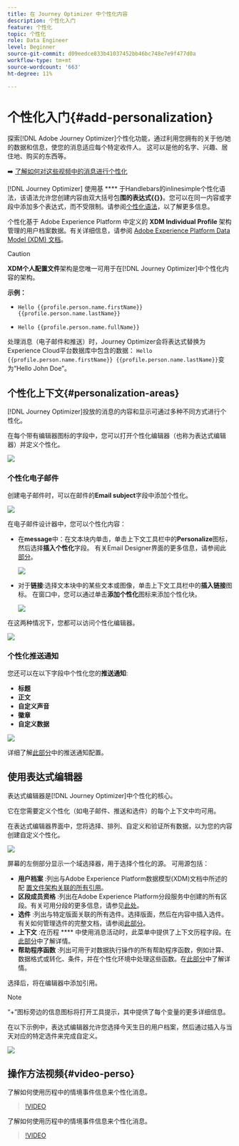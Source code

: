 ```yaml
---
title: 在 Journey Optimizer 中个性化内容
description: 个性化入门
feature: 个性化
topic: 个性化
role: Data Engineer
level: Beginner
source-git-commit: d09eedce833b41037452bb46bc748e7e9f477d0a
workflow-type: tm+mt
source-wordcount: '663'
ht-degree: 11%

---
```


# 个性化入门{#add-personalization}

探索[!DNL Adobe Journey Optimizer]个性化功能，通过利用您拥有的关于他/她的数据和信息，使您的消息适应每个特定收件人。 这可以是他的名字、兴趣、居住地、购买的东西等。

➡️ [了解如何对这些视频中的消息进行个性化](#video-perso)

[!DNL Journey Optimizer] 使用基 **** 于Handlebars的inlinesimple个性化语法，该语法允许您创建内容由双大括号包&#x200B;**围的表达式{{}}**。您可以在同一内容或字段中添加多个表达式，而不受限制。请参阅[个性化语法](personalization-syntax.md)，以了解更多信息。

个性化基于 Adobe Experience Platform 中定义的 **XDM Individual Profile** 架构管理的用户档案数据。有关详细信息，请参阅 [Adobe Experience Platform Data Model (XDM) 文档](https://experienceleague.adobe.com/docs/experience-platform/xdm/home.html?lang=zh-Hans)。

>[!CAUTION]
>**XDM个人配置文件**&#x200B;架构是您唯一可用于在[!DNL Journey Optimizer]中个性化内容的架构。

**示例：**

* `Hello {{profile.person.name.firstName}} {{profile.person.name.lastName}}`

* `Hello {{profile.person.name.fullName}}`

处理消息（电子邮件和推送）时，Journey Optimizer会将表达式替换为Experience Cloud平台数据库中包含的数据： `Hello {{profile.person.name.firstName}} {{profile.person.name.lastName}}`变为“Hello John Doe”。


## 个性化上下文{#personalization-areas}

[!DNL Journey Optimizer]投放的消息的内容和显示可通过多种不同方式进行个性化。

在每个带有编辑器图标的字段中，您可以打开个性化编辑器（也称为表达式编辑器）并定义个性化。

![](assets/perso_icon.png)

### 个性化电子邮件

创建电子邮件时，可以在邮件的&#x200B;**Email subject**&#x200B;字段中添加个性化。

![](assets/perso_subject.png)

在电子邮件设计器中，您可以个性化内容：

* 在&#x200B;**message**&#x200B;中：在文本块内单击，单击上下文工具栏中的&#x200B;**Personalize**&#x200B;图标，然后选择&#x200B;**插入个性化**&#x200B;字段。 有关Email Designer界面的更多信息，请参阅此[部分](../design-emails.md)。

   ![](assets/perso_insert.png)

* 对于&#x200B;**链接**:选择文本块中的某些文本或图像，单击上下文工具栏中的&#x200B;**插入链接**&#x200B;图标。 在窗口中，您可以通过单击&#x200B;**添加个性化**&#x200B;图标来添加个性化块。

   ![](assets/perso_link.png)

在这两种情况下，您都可以访问个性化编辑器。

![](assets/perso_ee.png)


### 个性化推送通知

您还可以在以下字段中个性化您的&#x200B;**推送通知**:

* **标题**
* **正文**
* **自定义声音**
* **徽章**
* **自定义数据**

![](assets/perso_push.png)

详细了解[此部分](../push-gs.md)中的推送通知配置。

## 使用表达式编辑器

表达式编辑器是[!DNL Journey Optimizer]中个性化的核心。

它在您需要定义个性化（如电子邮件、推送和选件）的每个上下文中均可用。

在表达式编辑器界面中，您将选择、排列、自定义和验证所有数据，以为您的内容创建自定义个性化。

![](assets/perso_ee1.png)

屏幕的左侧部分显示一个域选择器，用于选择个性化的源。 可用源包括：

* **用户档案** :列出与Adobe Experience Platform数据模型(XDM)文档中所述的配 [置文件架构关联的所有引用](https://experienceleague.adobe.com/docs/experience-platform/xdm/home.html)。
* **区段成员资格** :列出在Adobe Experience Platform分段服务中创建的所有区段。有关可用分段的更多信息，请参见[此处](https://experienceleague.adobe.com/docs/experience-platform/segmentation/home.html?lang=en)。
* **选件** :列出与特定版面关联的所有选件。选择版面，然后在内容中插入选件。 有关如何管理选件的完整文档，请参阅[此部分](../deliver-personalized-offers.md)。
* **上下文** :在历程 **** 中使用消息活动时，此菜单中提供了上下文历程字段。在[此部分](personalization-use-case.md)中了解详情。
* **帮助程序函数** :列出可用于对数据执行操作的所有帮助程序函数，例如计算、数据格式或转化、条件，并在个性化环境中处理这些函数。在[此部分](functions/functions.md)中了解详情。

选择后，将在编辑器中添加引用。

>[!NOTE]
>
>“+”图标旁边的信息图标将打开工具提示，其中提供了每个变量的更多详细信息。

在以下示例中，表达式编辑器允许您选择今天生日的用户档案，然后通过插入与当天对应的特定选件来完成自定义。

![](assets/perso_ee2.png)

## 操作方法视频{#video-perso}

了解如何使用历程中的情境事件信息来个性化消息。

>[!VIDEO](https://video.tv.adobe.com/v/334165?quality=12)

了解如何使用历程中的情境事件信息来个性化消息。

>[!VIDEO](https://video.tv.adobe.com/v/334078?quality=12)
